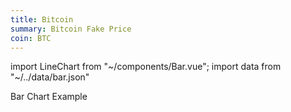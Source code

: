 ```yaml
---
title: Bitcoin
summary: Bitcoin Fake Price
coin: BTC
---
```

import LineChart from "~/components/Bar.vue";
import data from "~/../data/bar.json"

Bar Chart Example

<bar-chart :chartData="data"></bar-chart>
